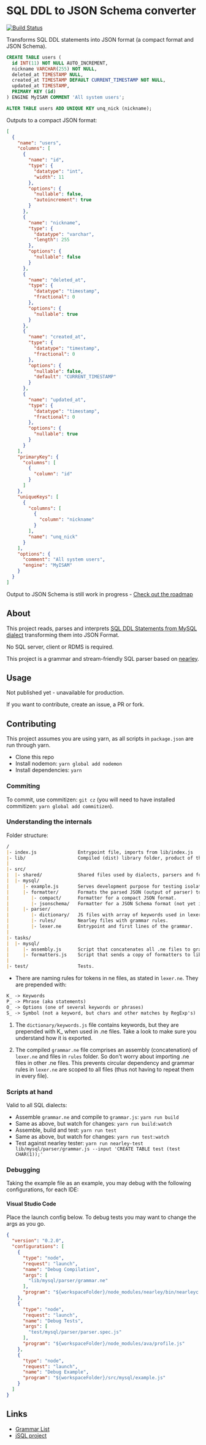 # SQL DDL to JSON Schema converter

[![Build Status](https://travis-ci.org/duartealexf/sql-ddl-to-json-schema.svg?branch=master)](https://travis-ci.org/duartealexf/sql-ddl-to-json-schema)

Transforms SQL DDL statements into JSON format (a compact format and JSON Schema).

```sql
CREATE TABLE users (
  id INT(11) NOT NULL AUTO_INCREMENT,
  nickname VARCHAR(255) NOT NULL,
  deleted_at TIMESTAMP NULL,
  created_at TIMESTAMP DEFAULT CURRENT_TIMESTAMP NOT NULL,
  updated_at TIMESTAMP,
  PRIMARY KEY (id)
) ENGINE MyISAM COMMENT 'All system users';

ALTER TABLE users ADD UNIQUE KEY unq_nick (nickname);
```

Outputs to a compact JSON format:

```json
[
  {
    "name": "users",
    "columns": [
      {
        "name": "id",
        "type": {
          "datatype": "int",
          "width": 11
        },
        "options": {
          "nullable": false,
          "autoincrement": true
        }
      },
      {
        "name": "nickname",
        "type": {
          "datatype": "varchar",
          "length": 255
        },
        "options": {
          "nullable": false
        }
      },
      {
        "name": "deleted_at",
        "type": {
          "datatype": "timestamp",
          "fractional": 0
        },
        "options": {
          "nullable": true
        }
      },
      {
        "name": "created_at",
        "type": {
          "datatype": "timestamp",
          "fractional": 0
        },
        "options": {
          "nullable": false,
          "default": "CURRENT_TIMESTAMP"
        }
      },
      {
        "name": "updated_at",
        "type": {
          "datatype": "timestamp",
          "fractional": 0
        },
        "options": {
          "nullable": true
        }
      }
    ],
    "primaryKey": {
      "columns": [
        {
          "column": "id"
        }
      ]
    },
    "uniqueKeys": [
      {
        "columns": [
          {
            "column": "nickname"
          }
        ],
        "name": "unq_nick"
      }
    ],
    "options": {
      "comment": "All system users",
      "engine": "MyISAM"
    }
  }
]
```

Output to JSON Schema is still work in progress - [Check out the roadmap](https://github.com/duartealexf/sql-ddl-to-json-schema/blob/master/ROADMAP.md)

## About

This project reads, parses and interprets [SQL DDL Statements from MySQL dialect](https://github.com/duartealexf/sql-ddl-to-json-schema/blob/master/ROADMAP.md#mariadb--mysql) transforming them into JSON Format.

No SQL server, client or RDMS is required.

This project is a grammar and stream-friendly SQL parser based on [nearley](nearley.js.org).

## Usage

Not published yet - unavailable for production.

If you want to contribute, create an issue, a PR or fork.

<!-- `yarn add sql-ddl-to-json-schema`; -->
<!-- or -->
<!-- `npm i sql-ddl-to-json-schema`; -->

## Contributing

This project assumes you are using yarn, as all scripts in `package.json` are run through yarn.

- Clone this repo
- Install nodemon: `yarn global add nodemon`
- Install dependencies: `yarn`

### Commiting

To commit, use commitizen: `git cz` (you will need to have installed commitizen: `yarn global add commitizen`).

### Understanding the internals

Folder structure:

```md
/
|- index.js               Entrypoint file, imports from lib/index.js
|- lib/                   Compiled (dist) library folder, product of this project.
|
|- src/
|  |- shared/             Shared files used by dialects, parsers and formatters.
|  |- mysql/
|     |- example.js       Serves development purpose for testing isolated statements.
|     |- formatter/       Formats the parsed JSON (output of parser) to other format.
|        |- compact/      Formatter for a compact JSON format.
|        |- jsonschema/   Formatter for a JSON Schema format (not yet implemented).
|     |- parser/
|        |- dictionary/   JS files with array of keywords used in lexer.ne.
|        |- rules/        Nearley files with grammar rules.
|        |- lexer.ne      Entrypoint and first lines of the grammar.
|
|- tasks/
|  |- mysql/
|     |- assembly.js      Script that concatenates all .ne files to grammar.ne to lib folder.
|     |- formatters.js    Script that sends a copy of formatters to lib folder.
|
|- test/                  Tests.
```

- There are naming rules for tokens in ne files, as stated in `lexer.ne`. They are prepended with:

```txt
K_ -> Keywords
P_ -> Phrase (aka statements)
O_ -> Options (one of several keywords or phrases)
S_ -> Symbol (not a keyword, but chars and other matches by RegExp's)
```

1. The `dictionary/keywords.js` file contains keywords, but they are prepended with K_ when used in .ne files. Take a look to make sure you understand how it is exported.

1. The compiled `grammar.ne` file comprises an assembly (concatenation) of `lexer.ne` and files in `rules` folder. So don't worry about importing .ne files in other .ne files. This prevents circular dependency and grammar rules in `lexer.ne` are scoped to all files (thus not having to repeat them in every file).

### Scripts at hand

Valid to all SQL dialects:

- Assemble `grammar.ne` and compile to `grammar.js`: `yarn run build`
- Same as above, but watch for changes: `yarn run build:watch`
- Assemble, build and test: `yarn run test`
- Same as above, but watch for changes: `yarn run test:watch`
- Test against nearley tester: `yarn run nearley-test lib/mysql/parser/grammar.js --input 'CREATE TABLE test (test CHAR(1));'`

### Debugging

Taking the example file as an example, you may debug with the following configurations, for each IDE:

#### Visual Studio Code

Place the launch config below.
To debug tests you may want to change the args as you go.

```json
{
  "version": "0.2.0",
  "configurations": [
    {
      "type": "node",
      "request": "launch",
      "name": "Debug Compilation",
      "args": [
        "lib/mysql/parser/grammar.ne"
      ],
      "program": "${workspaceFolder}/node_modules/nearley/bin/nearleyc.js"
    },
    {
      "type": "node",
      "request": "launch",
      "name": "Debug Tests",
      "args": [
        "test/mysql/parser/parser.spec.js"
      ],
      "program": "${workspaceFolder}/node_modules/ava/profile.js"
    },
    {
      "type": "node",
      "request": "launch",
      "name": "Debug Example",
      "program": "${workspaceFolder}/src/mysql/example.js"
    }
  ]
}

```

## Links
- [Grammar List](http://www.antlr3.org/grammar/list.html)
- [jSQL project](https://github.com/Pamblam/jSQL)

